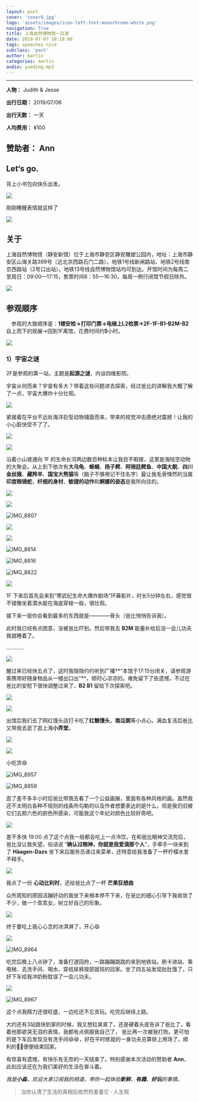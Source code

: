 ```yaml
---
layout: post
cover: 'cover8.jpg'
logo: 'assets/images/icon-left-font-monochrome-white.png'
navigation: True
title: 上海自然博物馆一日游
date: 2019-07-07 10:18:00
tags: speeches nice
subclass: 'post'
author: martin
categories: martin
audio: yueding.mp3
---
```


------
**人物：** Judith & Jesse

**出行日期：** 2019/07/06

**出行天数：** 一天

**人均费用：** ¥100

**赞助者：** Ann
------

## Let‘s go.

背上小书包向快乐出发。

![](https://i.loli.net/2019/07/12/5d283df85cb6b49724.jpg)

刚刚睡醒表情就这样了

![](https://i.loli.net/2019/07/12/5d283df938fca69557.jpg)

## 关于

上海自然博物馆（静安新馆）位于上海市静安区静安雕塑公园内，地址：上海市静安区山海关路399号（近北京西路石门二路）。地铁1号线新闸路站、地铁2号线南京西路站（2号口出站）、地铁13号线自然博物馆站均可到达。开馆时间为每周二至周日：09:00—17:15，售票时间8：55—16:30，每周一例行闭馆节假日除外。

![](https://i.loli.net/2019/07/12/5d283dfa1571f23073.jpg)



## 参观顺序

　参观的大致顺序是：**1楼安检→打印门票→电梯上L2检票→2F-1F-B1-B2M-B2** 自上而下的观展→回到1F离馆，花费时间约**5**小时。

![](https://i.loli.net/2019/07/12/5d283dfab485980793.jpg)

### 1）宇宙之谜

2F是参观的第一站，主题是**起源之谜**，内设四维影院。

宇宙从何而来？宇宙有多大？带着这些问题进去探索，经过爸比的讲解我大概了解了一点，宇宙大爆炸十分壮观。

![](https://i.loli.net/2019/07/12/5d283dfb805cd30804.jpg)

紧接着在平台不远处海洋巨型动物铺面而来，带来的视觉冲击感绝对震撼！让我的小心脏快受不了了。

![](https://i.loli.net/2019/07/12/5d283dfc604b653692.jpg)

![](https://i.loli.net/2019/07/12/5d283dfd4169346133.jpg)

沿着小山坡通向 1F 的生命长河两边数百种标本让我目不暇接，这里是海陆空动物的大聚会。从上到下依次有**大乌龟**、**蜥蜴**、**扬子鳄**、**阿根廷鳄鱼**、**中国大鲵**、**四川金丝猴**、**藏羚羊**、**国宝大熊猫**等（脑子不够用记不住名字）最让我毛骨悚然的当属**印度眼镜蛇**，**纤细的身材**、**敏捷的动作**和**婀娜的姿态**是我所向往的。

![](https://i.loli.net/2019/07/12/5d283dfe03b5817923.jpg)

![](https://i.loli.net/2019/07/12/5d283dfec32cb97062.jpg)

![IMG_8807](https://i.loli.net/2019/07/12/5d283dffa9e0444718.jpg)

![](https://i.loli.net/2019/07/12/5d283e312b23e45786.jpg)

![](https://i.loli.net/2019/07/12/5d283e31f09d051165.jpg)

![IMG_8814](https://i.loli.net/2019/07/12/5d283e32aa68877207.jpg)

![IMG_8816](https://i.loli.net/2019/07/12/5d283e337489917204.jpg)

![IMG_8822](https://i.loli.net/2019/07/12/5d283e3451e5560898.jpg)

![](https://i.loli.net/2019/07/12/5d283e351c47e59029.jpg)

1F 下来后首先会来到“寒武纪生命大爆炸剧场”环幕影片，时长5分钟左右，感觉很不错像坐着潜水艇在海底穿梭一般，很壮观。

接下来一层你会看到最多的东西就是————骨头（爸比悄悄告诉我）。

此时我已经有点困意，没被爸比吓到。然后带我去 **B2M** 能量补给后没一会儿功夫我就睡着了。

…………

![](https://i.loli.net/2019/07/12/5d283e35e9e8517734.jpg)

醒过来已经快五点了，这时我隐隐约约听到广播**“本馆于17:15分闭关，请参观游客携带好随身物品从一楼出口出”**，顿时心凉凉的。难免留下了些遗憾，不过在爸比的安慰下很快调整过来了，**B2 B1** 留给下次探索吧。  

![](https://i.loli.net/2019/07/12/5d283e36b67b890356.jpg)

![](https://i.loli.net/2019/07/12/5d283e375438982493.jpg)

出馆后我们去了网红馒头店打卡吃了**红糖馒头**，**南瓜粥**等小点心。满血复活后爸比又带我去逛了逛上海**小弄堂**。

![](https://i.loli.net/2019/07/12/5d283e38199cf45563.jpg)

![](https://i.loli.net/2019/07/12/5d283e4e8282a70334.jpg)

小吃货😄

![IMG_8957](https://i.loli.net/2019/07/12/5d283e4f3ed6d53576.jpg)

![IMG_8959](https://i.loli.net/2019/07/12/5d283e500da5b65307.jpg)

逛了差不多半小时后爸比带我去看了一个公益画展，里面有各种风格的画。虽然我还不太明白各种不规则的线条所勾勒的以及作者想要表达的是什么，但是我仍旧被它们五颜六色的颜色所感染，可能我这个年纪对颜色比较好奇吧。

![](https://i.loli.net/2019/07/12/5d283e50e51c931856.jpg)

差不多快 19:00 点了这个点我一般都会吃上一点冷饮，在和爸比眼神交流完后，爸比没让我失望。俗话说 “**确认过眼神，你就是我爱滴那个人**”，手牵手一块来到了 **Häagen-Dazs** 坐下来后服务员递过来菜单，还特意给我准备了一杯柠檬水爱不释手。

![](https://i.loli.net/2019/07/12/5d283e519444a61300.jpg)

我点了一份 **心动比利时**，还给爸比点了一杯 **芒果狂想曲**

众所周知的原因活蹦好动的我坐下来根本停不下来，在爸比的细心引导下我收敛了不少，做一个乖乖女，树立好自己的形象。

![](https://i.loli.net/2019/07/12/5d283e525c46464760.jpg)

终于要吃上我心心念的冰淇淋了，开心😄

![](https://i.loli.net/2019/07/12/5d283e531a01b86557.jpg)

![IMG_8964](https://i.loli.net/2019/07/12/5d283e53c977919012.jpg)

吃完后晚上八点钟了，准备打道回府，一路蹦蹦跳跳的来到地铁站。刷卡进站、乘电梯、去洗手间、喝水、穿纸尿裤按部就班的回家。坐了四五站发现肚肚饿了，只好下车给我冲奶粉耽误了一会儿功夫。

![](https://i.loli.net/2019/07/12/5d283e54806ac32934.jpg)

![IMG_8967](https://i.loli.net/2019/07/12/5d283e553445647690.jpg)

这个点我精力还很旺盛，一边吃还不忘贪玩。吃完后继续上路。

大约还有3站路快到家的时候，我又想拉臭臭了，还是硬着头皮告诉了爸比了，看着他那欲哭无泪的表情，我都有点佩服我自己了， 爸比再一次被我打败。更可怕的是下车后发现没有洗手间😄😄，好在平时练就的一身功夫总算排上用场了，顺利的💩💩便便结束回家。

有惊喜有遗憾，有快乐有无奈的一天结束了。特别感谢本次活动的赞助者 **Ann**，此刻应该还在为我们美好的生活在奋斗着。

*我是**小淼**，欢迎大家订阅我的频道，带你一起体验**新鲜**、**有趣**、**好玩**的事情。*

> 当你认清了生活的真相后依然热爱着它 · 人生观
